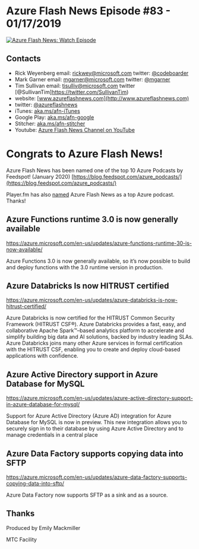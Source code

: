 # Azure Flash News Episode #83 - 01/17/2019

[![Azure Flash News: Watch Episode](https://img.youtube.com/vi/NIXuSAjSYwc/0.jpg)](https://youtu.be/NIXuSAjSYwc "Azure Flash News: Episode 83")


## Contacts
* Rick Weyenberg  email: rickwey@microsoft.com twitter: [@codeboarder](https://www.twitter.com/codeboarder)
* Mark Garner email: mgarner@microsoft.com twitter: [@mgarner](https://www.twitter.com/mgarner)
* Tim Sullivan email: tisulliv@microsoft.com twitter [@SullivanTim]https://twitter.com/SullivanTim)
* website: [www.azureflashnews.com](http://www.azureflashnews.com)
* twitter: [@azureflashnews](https://www.twitter.com/azureflashnews)
* iTunes: [aka.ms/afn-iTunes](https://aka.ms/afn-iTunes)
* Google Play: [aka.ms/afn-google](https://aka.ms/afn-google)
* Stitcher: [aka.ms/afn-stitcher](https://aka.ms/afn-stitcher)
* Youtube: [Azure Flash News Channel on YouTube](https://www.youtube.com/channel/UCV6U_D4q7OxQaf0rFfEb6fQ)

# Congrats to Azure Flash News!
Azure Flash News has been named one of the top 10 Azure Podcasts by Feedspot!  (January 2020)
[https://blog.feedspot.com/azure_podcasts/](https://blog.feedspot.com/azure_podcasts/) 

Player.fm has also [named](https://player.fm/podcasts/azure) Azure Flash News as a top Azure podcast.  Thanks!

## Azure Functions runtime 3.0 is now generally available

https://azure.microsoft.com/en-us/updates/azure-functions-runtime-30-is-now-available/

Azure Functions 3.0 is now generally available, so it’s now possible to build and deploy functions with the 3.0 runtime version in production.

## Azure Databricks Is now HITRUST certified

https://azure.microsoft.com/en-us/updates/azure-databricks-is-now-hitrust-certified/

Azure Databricks is now certified for the HITRUST Common Security Framework (HITRUST CSF®). Azure Databricks provides a fast, easy, and collaborative Apache Spark™–based analytics platform to accelerate and simplify building big data and AI solutions, backed by industry leading SLAs. Azure Databricks joins many other Azure services in formal certification with the HITRUST CSF, enabling you to create and deploy cloud-based applications with confidence.

## Azure Active Directory support in Azure Database for MySQL

https://azure.microsoft.com/en-us/updates/azure-active-directory-support-in-azure-database-for-mysql/

Support for Azure Active Directory (Azure AD) integration for Azure Database for MySQL is now in preview. This new integration allows you to securely sign in to their database by using Azure Active Directory and to manage credentials in a central place

## Azure Data Factory supports copying data into SFTP

https://azure.microsoft.com/en-us/updates/azure-data-factory-supports-copying-data-into-sftp/

Azure Data Factory now supports SFTP as a sink and as a source.

## Thanks
Produced by Emily Mackmiller

MTC Facility